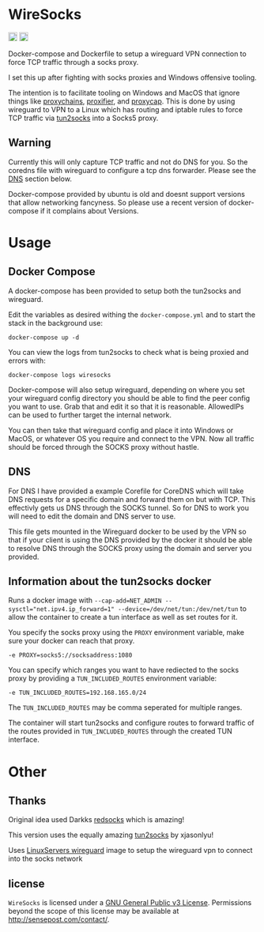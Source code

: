# WireSocks

<a href="https://twitter.com/_cablethief"><img src="https://img.shields.io/badge/twitter-%40_cablethief-blue.svg" alt="@_cablethief" height="18"></a>  <a href="https://github.com/sensepost/wiresocks/actions/workflows/docker-image.yml"><img src="https://github.com/sensepost/wiresocks/actions/workflows/docker-image.yml/badge.svg" alt="docker builds" height="18"></a>

Docker-compose and Dockerfile to setup a wireguard VPN connection to force TCP traffic through a socks proxy. 

I set this up after fighting with socks proxies and Windows offensive tooling.

The intention is to facilitate tooling on Windows and MacOS that ignore things like [proxychains](https://github.com/rofl0r/proxychains-ng), [proxifier](https://www.proxifier.com/), and [proxycap](https://www.proxycap.com/). This is done by using wireguard to VPN to a Linux which has routing and iptable rules to force TCP traffic via [tun2socks](https://github.com/xjasonlyu/tun2socks) into a Socks5 proxy.  

## Warning

Currently this will only capture TCP traffic and not do DNS for you. So the coredns file with wireguard to configure a tcp dns forwarder. Please see the [DNS](##DNS) section below.

Docker-compose provided by ubuntu is old and doesnt support versions that allow networking fancyness. So please use a recent version of docker-compose if it complains about Versions.

# Usage

## Docker Compose

A docker-compose has been provided to setup both the tun2socks and wireguard. 

Edit the variables as desired withing the `docker-compose.yml` and to start the stack in the background use:

```
docker-compose up -d
```

You can view the logs from tun2socks to check what is being proxied and errors with:

```
docker-compose logs wiresocks
```

Docker-compose will also setup wireguard, depending on where you set your wireguard config directory you should be able to find the peer config you want to use. Grab that and edit it so that it is reasonable. AllowedIPs can be used to further target the internal network. 

You can then take that wireguard config and place it into Windows or MacOS, or whatever OS you require and connect to the VPN. Now all traffic should be forced through the SOCKS proxy without hastle.

## DNS

For DNS I have provided a example Corefile for CoreDNS which will take DNS requests for a specific domain and forward them on but with TCP. This effectivly gets us DNS through the SOCKS tunnel. So for DNS to work you will need to edit the domain and DNS server to use.

This file gets mounted in the Wireguard docker to be used by the VPN so that if your client is using the DNS provided by the docker it should be able to resolve DNS through the SOCKS proxy using the domain and server you provided.

## Information about the tun2socks docker

Runs a docker image with `--cap-add=NET_ADMIN --sysctl="net.ipv4.ip_forward=1" --device=/dev/net/tun:/dev/net/tun` to allow the container to create a tun interface as well as set routes for it. 

You specify the socks proxy using the `PROXY` environment variable, make sure your docker can reach that proxy. 

```
-e PROXY=socks5://socksaddress:1080
```

You can specify which ranges you want to have rediected to the socks proxy by providing a `TUN_INCLUDED_ROUTES` environment variable:

```
-e TUN_INCLUDED_ROUTES=192.168.165.0/24
```

The `TUN_INCLUDED_ROUTES` may be comma seperated for multiple ranges.

The container will start tun2socks and configure routes to forward traffic of the routes provided in `TUN_INCLUDED_ROUTES` through the created TUN interface.

# Other

## Thanks

Original idea used Darkks [redsocks](https://github.com/darkk/redsocks/) which is amazing! 

This version uses the equally amazing [tun2socks](https://github.com/xjasonlyu/tun2socks) by xjasonlyu! 

Uses [LinuxServers wireguard](https://github.com/linuxserver/docker-wireguard) image to setup the wireguard vpn to connect into the socks network

## license

`WireSocks` is licensed under a [GNU General Public v3 License](https://www.gnu.org/licenses/gpl-3.0.en.html). Permissions beyond the scope of this license may be available at <http://sensepost.com/contact/>.